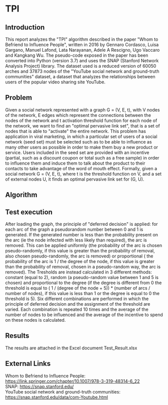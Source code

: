 # TPI
## Introduction
This report analyzes the "TPI" algorithm described in the paper "Whom to Befriend to Influence People", written in 2016 by Gennaro Cordasco, Luisa Gargano, Manuel Lafond, Lata Narayanan, Adele A Rescigno, Ugo Vaccaro and Kangkang Wu. The pseudo-code exposed in the paper has been converted into Python (version 3.7) and uses the SNAP (Stanford Network Analysis Project) library. The dataset used is a reduced version of 60050 arches and 37873 nodes of the "YouTube social network and ground-truth communities" dataset, a dataset that analyzes the relationships between users of the popular video sharing site YouTube.
## Problem
Given a social network represented with a graph G = (V, E, t), with V nodes of the network, E edges which represent the connections between the nodes of the network and t activation threshold function for each node of the network, we want to find an "optimal pervasive link set", that is a set of nodes that is able to "activate" the entire network. This problem has application in viral marketing, in which a particular set of users of a social network (seed set) must be selected such as to be able to influence as many other users as possible in order to make them buy a new product or service. Users included in the seed set are provided with an incentive (partial, such as a discount coupon or total such as a free sample) in order to influence them and induce them to talk about the product to their contacts to take advantage of the word of mouth effect. Formally, given a social network G = (V, E, t), where t is the threshold function on V, and a set of external nodes U, it finds an optimal pervasive link set for (G, U).
## Algorithm

## Test execution
After loading the graph, the principle of "deferred decision" is applied: for each arc of the graph a pseudorandom number between 0 and 1 is generated. If the generated number is less than the probability present on the arc (ie the node infected with less likely than required), the arc is removed. This can be applied uniformly (the probability of the arc is chosen pseudo-randomly, if this value is greater than the probability of removal, also chosen pseudo-randomly, the arc is removed) or proportional ( the probability of the arc is 1 / the degree of the node, if this value is greater than the probability of removal, chosen in a pseudo-random way, the arc is removed). The Tresholds are instead calculated in 3 different methods: constant (equal to 2), random (a pseudo-random value between 1 and 5 is chosen) and proportional to the degree (if the degree is different from 0 the threshold is equal to ( 1 / (degree of the node + 5)) * (number of arcs / number of nodes), if this value is less than 1 or the degree is equal to 0 the threshold is 5). Six different combinations are performed in which the principle of deferred decision and the assignment of the threshold are varied. Each combination is repeated 10 times and the average of the number of nodes to be influenced and the average of the incentive to spend on these nodes is calculated.
## Results
The results are attached in the Excel document Test_Result.xlsx
## External Links
Whom to Befriend to Influence People: https://link.springer.com/chapter/10.1007/978-3-319-48314-6_22 <br>
SNAP: https://snap.stanford.edu/ <br>
YouTube social network and ground-truth communities: https://snap.stanford.edu/data/com-Youtube.html
